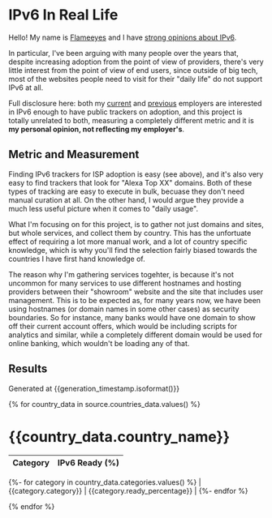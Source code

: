 <!--
SPDX-FileCopyrightText: 2021 Diego Elio Pettenò

SPDX-License-Identifier: 0BSD
-->

# IPv6 In Real Life

Hello! My name is [Flameeyes](https://www.flameeyes.com/) and I have [strong opinions about IPv6](https://flameeyes.blog/tag/ipv6/).

In particular, I've been arguing with many people over the years that, despite increasing adoption from the point of view of providers, there's very little interest from the point of view of end users, since outside of big tech, most of the websites people need to visit for their "daily life" do not support IPv6 at all.

Full disclosure here: both my [current](https://www.facebook.com/ipv6/) and [previous](https://www.google.com/ipv6/) employers are interested in IPv6 enough to have public trackers on adoption, and this project is totally unrelated to both, measuring a completely different metric and it is **my personal opinion, not reflecting my employer's**.

## Metric and Measurement

Finding IPv6 trackers for ISP adoption is easy (see above), and it's also very easy to find trackers that look for "Alexa Top XX" domains.
Both of these types of tracking are easy to execute in bulk, becuase they don't need manual curation at all. On the other hand, I would argue they provide a much less useful picture when it comes to "daily usage".

What I'm focusing on for this project, is to gather not just domains and sites, but whole services, and collect them by country.
This has the unfortuate effect of requiring a lot more manual work, and a lot of country specific knowledge, which is why you'll find the selection fairly biased towards the countries I have first hand knowledge of.

The reason why I'm gathering services togehter, is because it's not uncommon for many services to use different hostnames and hosting providers between their "showroom" website and the site that includes user management.
This is to be expected as, for many years now, we have been using hostnames (or domain names in some other cases) as security boundaries.
So for instance, many banks would have one domain to show off their current account offers, which would be including scripts for analytics and similar, while a completely different domain would be used for online banking, which wouldn't be loading any of that.

## Results

Generated at {{generation_timestamp.isoformat()}}

{% for country_data in source.countries_data.values() %}
# {{country_data.country_name}}

| Category | IPv6 Ready (%) |
| --- | --- |
{%- for category in country_data.categories.values() %}
| {{category.category}} | {{category.ready_percentage}} |
{%- endfor %}

{% endfor %}
